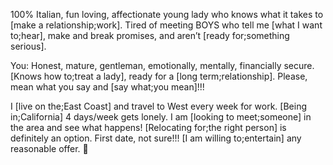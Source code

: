 100% Italian, fun loving, affectionate young lady who knows what it takes to [make a relationship;work]. Tired of meeting BOYS who tell me [what I want to;hear], make and break promises, and aren’t [ready for;something serious].

You: Honest, mature, gentleman, emotionally, mentally, financially secure. [Knows how to;treat a lady], ready for a [long term;relationship]. Please, mean what you say and [say what;you mean]!!!

I [live on the;East Coast] and travel to West every week for work. [Being in;California] 4 days/week gets lonely. I am [looking to meet;someone] in the area and see what happens! [Relocating for;the right person] is definitely an option. First date, not sure!!! [I am willing to;entertain] any reasonable offer. 🙂 
